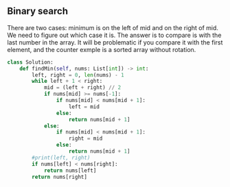 ## Binary search
There are two cases: minimum is on the left of mid and on the right of mid. We need to figure out which case it is. The answer is to compare is with the last number in the array. It will be problematic if you compare it with the first element, and the counter exmple is a sorted array without rotation.

```Python
class Solution:
    def findMin(self, nums: List[int]) -> int:
        left, right = 0, len(nums) - 1
        while left + 1 < right:
            mid = (left + right) // 2 
            if nums[mid] >= nums[-1]:
                if nums[mid] < nums[mid + 1]:
                    left = mid
                else:
                    return nums[mid + 1]
            else:
                if nums[mid] < nums[mid + 1]:
                    right = mid
                else:
                    return nums[mid + 1]
        #print(left, right)
        if nums[left] < nums[right]:
            return nums[left]
        return nums[right]

```
